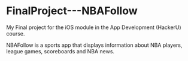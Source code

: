 # FinalProject---NBAFollow
 My Final project for the iOS module in the App Development (HackerU) course.
 
 NBAFollow is a sports app that displays information about NBA players, league games, scoreboards and NBA news.

